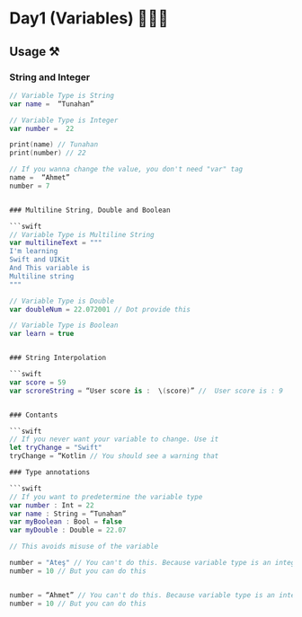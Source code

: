 # Day1 (Variables) 👨🏻‍💻

## Usage ⚒️

### String and Integer

```swift
// Variable Type is String
var name =  “Tunahan”

// Variable Type is Integer
var number =  22

print(name) // Tunahan
print(number) // 22

// If you wanna change the value, you don't need "var" tag
name =  “Ahmet”
number = 7


### Multiline String, Double and Boolean

```swift
// Variable Type is Multiline String
var multilineText = """
I'm learning
Swift and UIKit
And This variable is
Multiline string
"""

// Variable Type is Double
var doubleNum = 22.072001 // Dot provide this

// Variable Type is Boolean
var learn = true


### String Interpolation

```swift
var score = 59
var scroreString = “User score is :  \(score)” //  User score is : 9 


### Contants 

```swift
// If you never want your variable to change. Use it
let tryChange = "Swift"
tryChange = “Kotlin // You should see a warning that 

### Type annotations 

```swift
// If you want to predetermine the variable type
var number : Int = 22
var name : String = “Tunahan” 
var myBoolean : Bool = false
var myDouble : Double = 22.07

// This avoids misuse of the variable

number = "Ateş" // You can't do this. Because variable type is an integer.
number = 10 // But you can do this


number = “Ahmet” // You can't do this. Because variable type is an integer.
number = 10 // But you can do this





















